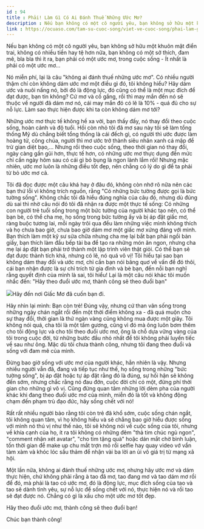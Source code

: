 ```yaml
---
id : 94
title : Phải! Làm Gì Có Ai Đánh Thuế Những Ước Mơ?
description : Nếu bạn không có một cô người yêu, bạn không sở hữu một khuôn mặt điển trai, không có nhiều tiền hay tệ hơn nữa, bạn không có một sở thích, đam mê, bla bla thì ít ra, bạn phải có một ước mơ, trong cuộc sống - Ít nhất là phải có một ước mơ...
link : https://ocuaso.com/tam-su-cuoc-song/viet-ve-cuoc-song/phai-lam-gi-co-ai-danh-thue-nhung-uoc-mo.html
---
```


Nếu bạn không có một cô người yêu, bạn không sở hữu một khuôn mặt điển trai,
không có nhiều tiền hay tệ hơn nữa, bạn không có một sở thích, đam mê, bla
bla thì ít ra, bạn phải có một ước mơ, trong cuộc sống - Ít nhất là phải
có một ước mơ...

Nó miễn phí, lại là câu "không ai đánh thuế những ước mơ". Có nhiều người
thậm chí còn không dám ước mơ một điều gì đó, tôi không hiểu? Hãy dám ước
và nuôi nấng nó, bởi đó là động lực, đó cũng có thể là một mục đích để đạt
được, bạn tin không? Cứ mơ và cố gắng, rồi thì may mắn đến nó sẽ thuộc về người
đã dám mơ nó, cái may mắn đó có lẽ là 10% - quá đủ cho sự nỗ lực. Làm sao
thực hiện được khi ta còn không dám mơ tới?

Những ước mơ thực tế không hề xa vời, bạn thấy đấy, nó thay đổi theo cuộc
sống, hoàn cảnh và độ tuổi. Hồi còn nhỏ tôi đã mơ sau này tôi sẽ làm tổng
thống Mỹ dù chẳng biết tổng thống là cái đếch gì, có người thì ước được
làm hoàng tử, công chúa, người thì mơ ước trở thành siêu nhân xanh cá mập
để trừ gian diệt bạo,... Nhưng rồi theo cuộc sống, theo thời gian nó thay
đổi, ngày càng gần gũi hơn, thực tế hơn, có những ước mơ thực dụng đến mức
chỉ cần ngày hôm sau có cái gì bỏ bụng là ngon lành lắm rồi! Nhưng mặc nhiên,
ước mơ luôn là những điều tốt đẹp, nên chẳng có lý do gì để ta phải từ bỏ
ước mơ cả.

Tôi đã đọc được một câu khá hay ở đâu đó, không còn nhớ rõ nữa nên các bạn
thứ lỗi vì không trích nguồn, rằng "Có những bức tường được gọi là bức tường
sống". Không chắc tôi đã hiểu đúng nghĩa của câu đó, nhưng dù đúng dù sai
thì nhờ câu nói đó tôi đã nhận ra được một thực tế sống: Có những con người
trẻ tuổi sống trong một bức tường của người khác tạo nên, có thể bạn bè,
có thể cha mẹ, họ sống trong bức tường ấy và bị áp đặt giấc mơ, ràng buộc
tương lai, mỗi ngày trôi qua đều làm những việc mình không thích và họ chưa
bao giờ, chưa bao giờ dám mơ một giấc mơ xứng đáng với mình. Bạn thích làm
một kỹ sư sửa chữa nhưng cha mẹ lại bắt bạn phải ngồi bàn giấy, bạn thích
làm đầu bếp tài ba để tạo ra những món ăn ngon, nhưng cha mẹ lại áp đặt
bạn phải trở thành một lập trình viên thật giỏi. Có thể bạn sẽ đạt được
thành tích khá, nhưng có lẽ, nó quá vô vị! Tôi hiểu tại sao bạn không dám
thay đổi và ước mơ, chỉ cần bạn nói bâng quơ về vấn đề đó thôi, cái bạn
nhận được là sự chỉ trích từ gia đình và bè bạn, đến nỗi bạn nghĩ rằng quyết
định của mình là sai, tôi hiểu! Lại là một câu nói khác tôi muốn nhắc đến:
"Hãy theo đuổi ước mơ, thành công sẽ theo đuổi bạn"

![](https://ocuaso.com/wp-content/uploads/2015/11/tam-su-phai-lam-co-ai-danh-thue-nhung-uoc-mo.jpg)Hãy đến nơi Giấc Mơ đã cuốn bạn đi.

Hãy nhìn lại mình: Bạn còn trẻ! Đúng vậy, nhưng cứ than vãn sống trong những
ngày chán ngắt rồi đến một thời điểm không xa - đã quá muộn cho sự thay
đổi, thời gian là thứ ngàn vàng cũng không mua được một giây. Tôi không
nói quá, cha tôi là một tấm gương, cũng vì đó mà ông luôn bơm thêm cho tôi
động lực và cho tôi theo đuổi ước mơ, ông là chỗ dựa vững vàng của tôi trong
cuộc đời, từ những bước đầu nhỏ nhất để tôi không phải luyến tiếc về sau
như ông. Mặc dù tôi chưa thành công, nhưng tôi đang theo đuổi và sống với
đam mê của mình.

Đừng bao giờ sống với ước mơ của người khác, hẳn nhiên là vậy. Nhưng nhiều
người vẫn đã, đang và tiếp tục như thế, họ sống trong những "bức tường sống",
bị áp đặt hoặc tự áp đặt rằng đó là đúng, sự hối hận sẽ không đến sớm, nhưng
chắc rằng nó đau đớn, cuộc đời chỉ có một, đừng phí thời gian cho những
gì vô vị. Cũng đừng quan tâm những lời dèm pha của người khác khi đang theo
đuổi ước mơ của mình, miễn đó là tốt và không động chạm đến phạm trù đạo
đức, hãy sống chết với nó!

Rất rất nhiều người bảo rằng tôi còn trẻ đã khổ sớm, cuộc sống chán ngắt,
tôi không quan tâm, vì họ không hiểu và sẽ chẳng bao giờ hiểu được sống
với mình nó thú vị như thế nào, tôi sẽ không nói về cuộc sống của tôi, nhưng
về khía cạnh của họ, ít ra tôi không có những đêm "thả tim chúc ngủ ngon",
"comment nhận xét avatar", "cho tim tặng quà" hoặc dán mắt chờ bình luận,
tốn thời gian để make up chu mắt trợn mỏ rồi selfie hay quay video vớ vẩn
tàm xàm và khóc lóc sầu thảm để nhận vài ba lời an ủi vô giá trị từ mạng
xã hội.

Một lần nữa, không ai đánh thuế những ước mơ, nhưng hãy ước mơ và dám thực
hiện, chứ không phải rằng à tao đã mơ, tao đang mơ và tao dám mơ rồi để
đó, mà phải là tao có ước mơ, đó là động lực, mục đích sống của tao và tao
sẽ dành tình yêu, sự nỗ lực để sống chết với nó, thực hiện nó và rồi tao
sẽ đạt được nó. Chẳng có gì là xấu cho một ước mơ tốt đẹp.

Hãy theo đuổi ước mơ, thành công sẽ theo đuổi bạn!

Chúc bạn thành công!